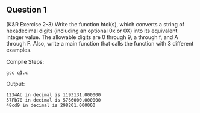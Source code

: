 ## Question 1
(K&R Exercise 2-3) Write the function htoi(s), which converts a string of hexadecimal digits (including an optional 0x or 0X) into its equivalent integer value. The allowable digits are 0 through 9, a through f, and A through F. Also, write a main function that calls the function with 3 different examples.

Compile Steps: 
	
	gcc q1.c
Output:

	1234Ab in decimal is 1193131.000000
	57Fb70 in decimal is 5766000.000000
	48cd9 in decimal is 298201.000000

